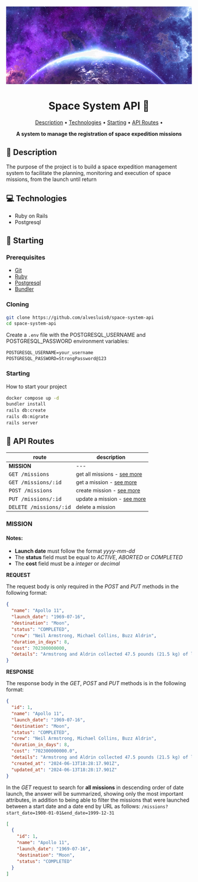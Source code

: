 ![project banner](.images/banner.jpg)

<h1 align="center" style="font-weight: bold;">
  Space System API 🚀
</h1>

<p align="center">
  <a href="#description">Description</a> •
  <a href="#technologies">Technologies</a> •
  <a href="#starting">Starting</a> •
  <a href="#routes">API Routes</a> •
</p>

<p align="center">
  <b>A system to manage the registration of space expedition missions</b>
</p>

<h2 id="description">📜 Description</h2>

The purpose of the project is to build a space expedition management system to facilitate
the planning, monitoring and execution of space missions, from the launch until return

<h2 id="technologies">💻 Technologies</h2>

- Ruby on Rails
- Postgresql

<h2 id="starting">🏁 Starting</h2>

<h3>Prerequisites</h3>

- [Git](https://git-scm.com)
- [Ruby](https://www.ruby-lang.org/en/)
- [Postgresql](https://www.postgresql.org/)
- [Bundler](https://bundler.io/)

<h3>Cloning</h3>

```bash
git clone https://github.com/alvesluis0/space-system-api
cd space-system-api
```

Create a `.env` file with the POSTGRESQL_USERNAME and POSTGRESQL_PASSWORD environment variables:

```env
POSTGRESQL_USERNAME=your_username
POSTGRESQL_PASSWORD=StrongPassword@123
```

<h3>Starting</h3>

How to start your project

```bash
docker compose up -d
bundler install
rails db:create
rails db:migrate
rails server
```

<h2 id="routes">📍 API Routes</h2>

| route                           | description                                     |
| ------------------------------- | ----------------------------------------------- |
| **MISSION**                     | ---                                             |
| <kbd>GET /missions</kbd>        | get all missions - [see more](#mission-details) |
| <kbd>GET /missions/:id</kbd>    | get a mission - [see more](#mission-details)    |
| <kbd>POST /missions</kbd>       | create mission - [see more](#mission-details)   |
| <kbd>PUT /missions/:id</kbd>    | update a mission - [see more](#mission-details) |
| <kbd>DELETE /missions/:id</kbd> | delete a mission                                |

<h3 id="mission-details">MISSION</h3>

<h4>Notes:</h4>

- **Launch date** must follow the format _yyyy-mm-dd_
- The **status** field must be equal to _ACTIVE_, _ABORTED_ or _COMPLETED_
- The **cost** field must be a _integer_ or _decimal_

**REQUEST**

The request body is only required in the _POST_ and _PUT_ methods in the following format:

```json
{
  "name": "Apollo 11",
  "launch_date": "1969-07-16",
  "destination": "Moon",
  "status": "COMPLETED",
  "crew": "Neil Armstrong, Michael Collins, Buzz Aldrin",
  "duration_in_days": 8,
  "cost": 702300000000,
  "details": "Armstrong and Aldrin collected 47.5 pounds (21.5 kg) of lunar material to bring back to Earth as pilot Michael Collins flew the Command Module Columbia in lunar orbit, and were on the Moon's surface for 21 hours, 36 minutes before lifting off to rejoin Columbia."
}
```

**RESPONSE**

The response body in the _GET_, _POST_ and _PUT_ methods is in the following format:

```json
{
  "id": 1,
  "name": "Apollo 11",
  "launch_date": "1969-07-16",
  "destination": "Moon",
  "status": "COMPLETED",
  "crew": "Neil Armstrong, Michael Collins, Buzz Aldrin",
  "duration_in_days": 8,
  "cost": "702300000000.0",
  "details": "Armstrong and Aldrin collected 47.5 pounds (21.5 kg) of lunar material to bring back to Earth as pilot Michael Collins flew the Command Module Columbia in lunar orbit, and were on the Moon's surface for 21 hours, 36 minutes before lifting off to rejoin Columbia.",
  "created_at": "2024-06-13T18:28:17.901Z",
  "updated_at": "2024-06-13T18:28:17.901Z"
}
```

In the _GET_ request to search for **all missions** in descending order of date launch,
the answer will be summarized, showing only the most important attributes, in addition
to being able to filter the missions that were launched between a start date and a date
end by URL as follows: `/missions?start_date=1900-01-01&end_date=1999-12-31`

```json
[
  {
    "id": 1,
    "name": "Apollo 11",
    "launch_date": "1969-07-16",
    "destination": "Moon",
    "status": "COMPLETED"
  }
]
```
